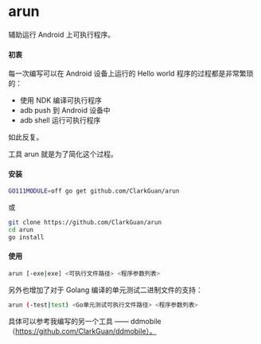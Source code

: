 # arun

辅助运行 Android 上可执行程序。

#### 初衷

每一次编写可以在 Android 设备上运行的 Hello world 程序的过程都是非常繁琐的：

* 使用 NDK 编译可执行程序
* adb push 到 Android 设备中
* adb shell 运行可执行程序

如此反复。

工具 arun 就是为了简化这个过程。

#### 安装

```bash
GO111MODULE=off go get github.com/ClarkGuan/arun
```

或

```bash
git clone https://github.com/ClarkGuan/arun
cd arun
go install
```

#### 使用

```bash
arun [-exe|exe] <可执行文件路径> <程序参数列表>
```

另外也增加了对于 Golang 编译的单元测试二进制文件的支持：

```bash
arun (-test|test) <Go单元测试可执行文件路径> <程序参数列表>
```

具体可以参考我编写的另一个工具 —— ddmobile（https://github.com/ClarkGuan/ddmobile）。
